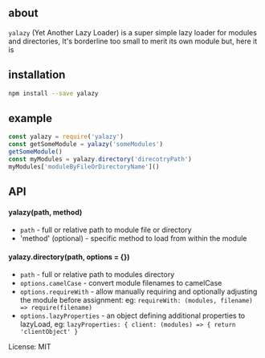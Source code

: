 ## about

`yalazy` (Yet Another Lazy Loader) is a super simple lazy loader for modules and directories, It's borderline too small to merit its own module but, here it is

## installation
```bash
npm install --save yalazy
```
## example
```javascript
const yalazy = require('yalazy')
const getSomeModule = yalazy('someModules')
getSomeModule()
const myModules = yalazy.directory('direcotryPath')
myModules['moduleByFileOrDirectoryName']()
```


## API

#### yalazy(path, method)

* `path` - full or relative path to module file or directory
* 'method' (optional) - specific method to load from within the module

#### yalazy.directory(path, options = {})

* `path` - full or relative path to modules directory
* `options.camelCase` - convert module filenames to camelCase
* `options.requireWith` - allow manually requiring and optionally adjusting the module before assignment: eg: `requireWith: (modules, filename) => require(filename)`
* `options.lazyProperties` - an object defining additional properties to lazyLoad, eg: `lazyProperties: { client: (modules) => { return 'clientObject' }`


License: MIT
